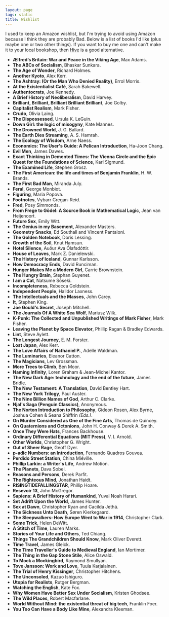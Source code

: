 ```yaml
---
layout: page
tags: static
title: Wishlist
---
```


I used to keep an Amazon wishlist, but I'm trying to avoid using Amazon because
I think they are probably Bad. Below is a list of books I'd like (plus maybe one
or two other things). If you want to buy me one and can't make it to your local
bookshop, then [Hive](http://www.hive.co.uk) is a good alternative.  

* **Ælfred’s Britain: War and Peace in the Viking Age**, Max Adams.  
* **The ABCs of Socialism**, Bhaskar Sunkara.  
* **The Age of Wonder**, Richard Holmes.  
* **Another Kyoto**, Alex Kerr.  
* **The Ashtray: (Or the Man Who Denied Reality)**, Errol Morris.  
* **At the Existentialist Caf&eacute;**, Sarah Bakewell.  
* **Authentocrats**, Joe Kennedy.  
* **A Brief History of Neoliberalism**, David Harvey.  
* **Brilliant, Brilliant, Brilliant Brilliant Brilliant**, Joe Golby.  
* **Capitalist Realism**, Mark Fisher.  
* **Crudo**, Olivia Laing.  
* **The Dispossessed**, Ursula K. LeGuin.  
* **Down Girl: the logic of misogyny**, Kate Mannes.  
* **The Drowned World**, J. G. Ballard.  
* **The Earth Dies Streaming**, A. S. Hamrah.  
* **The Ecology of Wisdom**, Arne Naess.  
* **Economics: The User's Guide: A Pelican Introduction**, Ha-Joon Chang.  
* **Evil Men**, James Dawes.  
* **Exact Thinking in Demented Times: The Vienna Circle and the Epic Quest for the Foundations of Science**, Karl Sigmund.  
* **The Examined Life**, Stephen Grosz.  
* **The First American: the life and times of Benjamin Franklin**, H. W. Brands.  
* **The First Bad Man**, Miranda July.  
* **Feral**, George Monbiot.  
* **Figuring**, Maria Popova.  
* **Footnotes**, Vybarr Cregan-Reid.
* **Fred**, Posy Simmonds.  
* **From Frege to Gödel: A Source Book in Mathematical Logic**, Jean van Heijenoort.  
* **Future Sex**, Emily Witt.  
* **The Genius in my Basement**, Alexander Masters.  
* **Geometry Snacks**, Ed Southall and Vincent Pantaloni.  
* **The Golden Notebook**, Doris Lessing.  
* **Growth of the Soil**, Knut Hamsun.  
* **Hotel Silence**, Auður Ava Ólafsdóttir.  
* **House of Leaves**, Mark Z. Danielewski.  
* **The History of Iceland**, Gunnar Karlsson.  
* **How Democracy Ends**, David Runciman.  
* **Hunger Makes Me a Modern Girl**, Carrie Brownstein.  
* **The Hungry Brain**, Stephan Guyenet.  
* **I am a Cat**, Natsume Sōseki.  
* **Incompleteness**, Rebecca Goldstein.  
* **Independent People**, Halldor Laxness.  
* **The Intellectuals and the Masses**, John Carey.  
* **It**, Stephen King.  
* **Joe Gould's Secret**, Joseph Mitchell.  
* **The Journals Of A White Sea Wolf**, Mariusz Wilk.  
* **K-Punk: The Collected and Unpublished Writings of Mark Fisher**, Mark Fisher.  
* **Leaving the Planet by Space Elevator**, Phillip Ragan & Bradley Edwards.  
* **Lint**, Steve Aylett.  
* **The Longest Journey**, E. M. Forster.  
* **Lost Japan**, Alex Kerr.  
* **The Love Affairs of Nathaniel P.**, Adelle Waldman.  
* **The Luminaries**, Eleanor Catton.  
* **The Magicians**, Lev Grossman.  
* **More Trees to Climb**, Ben Moor.  
* **Naming Infinity**, Loren Graham & Jean-Michel Kantor.  
* **The New Dark Age: technology and the end of the future**, James Bridle.  
* **The New Testament: A Translation**, David Bentley Hart.  
* **The New York Trilogy**, Paul Auster.  
* **The Nine Billion Names of God**, Arthur C. Clarke.  
* **Njal's Saga (Penguin Classics)**, Anonymous.  
* **The Norton Introduction to Philosophy**, Gideon Rosen, Alex Byrne, Joshua Cohen & Seana Shiffrin *(Eds.)*.  
* **On Murder Considered as One of the Fine Arts**, Thomas de Quincey.  
* **On Quaternions and Octonions**, John H. Conway & Derek A. Smith.  
* **Once They Were Hats**, Frances Backhouse.  
* **Ordinary Differential Equations (MIT Press)**, V. I. Arnold.  
* **Other Worlds**, Christopher G. Wright.
* **Out of Sheer Rage**, Geoff Dyer.  
* **p-adic Numbers: an Introduction**, Fernando Quadros Gouvea.  
* **Perdido Street Station**, China Miéville.  
* **Phillip Larkin: a Writer's Life**, Andrew Motion.  
* **The Planets**, Dava Sobel.  
* **Reasons and Persons**, Derek Parfit.  
* **The Righteous Mind**, Jonathan Haidt.  
* **RISINGTIDEFALLINGSTAR**, Phillip Hoare.  
* **Resevoir 13**, John McGregor.  
* **Sapiens: A Brief History of Humankind**, Yuval Noah Harari.  
* **Set Adrift Upon the World**, James Hunter.  
* **Sex at Dawn**, Christopher Ryan and Cacilda Jethá.  
* **The Sickness Unto Death**, S&#248;ren Kierkegaard.  
* **The Sleepwalkers: How Europe Went to War in 1914**, Christopher Clark.  
* **Some Trick**, Helen DeWitt.  
* **A Stitch of Time**, Lauren Marks.  
* **Stories of Your Life and Others**, Ted Chiang.  
* **Things The Grandchildren Should Know**, Mark Oliver Everett.  
* **Time Travel**, James Gleick.  
* **The Time Traveller's Guide to Medieval England**, Ian Mortimer.  
* **The Thing in the Gap Stone Stile**, Alice Oswald.  
* **To Mock a Mockingbird**, Raymond Smullyan.  
* **Tove Jansson: Work and Love**, Tuula Karjalainen.  
* **The Trial of Henry Kissinger**, Christopher Hitchens.  
* **The Unconsoled**, Kazuo Ishiguro.  
* **Utopia for Realists**, Rutger Bergman.  
* **Watching the English**, Kate Fox.  
* **Why Women Have Better Sex Under Socialism**, Kristen Ghodsee.  
* **The Wild Places**, Robert Macfarlane.  
* **World Without Mind: the existential threat of big tech**, Franklin Foer.  
* **You Too Can Have a Body Like Mine**, Alexandra Kleeman.  
